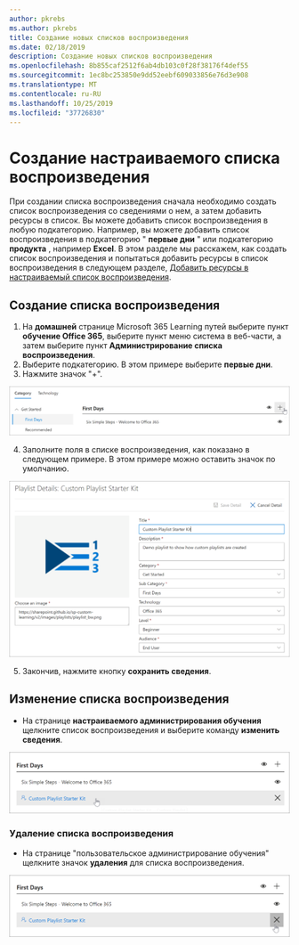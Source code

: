 ```yaml
---
author: pkrebs
ms.author: pkrebs
title: Создание новых списков воспроизведения
ms.date: 02/18/2019
description: Создание новых списков воспроизведения
ms.openlocfilehash: 8b855caf2512f6ab4db103c0f28f38176f4def55
ms.sourcegitcommit: 1ec8bc253850e9dd52eebf609033856e76d3e908
ms.translationtype: MT
ms.contentlocale: ru-RU
ms.lasthandoff: 10/25/2019
ms.locfileid: "37726830"
---
```

# <a name="create-a-custom-playlist"></a>Создание настраиваемого списка воспроизведения

При создании списка воспроизведения сначала необходимо создать список воспроизведения со сведениями о нем, а затем добавить ресурсы в список. Вы можете добавить список воспроизведения в любую подкатегорию. Например, вы можете добавить список воспроизведения в подкатегорию " **первые дни** " или подкатегорию **продукта** , например **Excel**. В этом разделе мы расскажем, как создать список воспроизведения и попытаться добавить ресурсы в список воспроизведения в следующем разделе, [Добавить ресурсы в настраиваемый список воспроизведения](custom_addassets.md).

## <a name="create-a-playlist"></a>Создание списка воспроизведения 

1. На **домашней** странице Microsoft 365 Learning путей выберите пункт **обучение Office 365**, выберите пункт меню система в веб-части, а затем выберите пункт **Администрирование списка воспроизведения**. 
2. Выберите подкатегорию. В этом примере выберите **первые дни**.  
3. Нажмите значок "+".  

![кг-невплайлистбтн. png](media/cg-newplaylistbtn.png)

4.  Заполните поля в списке воспроизведения, как показано в следующем примере. В этом примере можно оставить значок по умолчанию. 

![кг-невплайлистдетаилс. png](media/cg-newplaylistdetails.png)

5.  Закончив, нажмите кнопку **сохранить сведения**. 

## <a name="edit-a-playlist"></a>Изменение списка воспроизведения

- На странице **настраиваемого администрирования обучения** щелкните список воспроизведения и выберите команду **изменить сведения**.  

![кг-едитплайлист. png](media/cg-editplaylist.png)

### <a name="delete-a-playlist"></a>Удаление списка воспроизведения

- На странице "пользовательское администрирование обучения" щелкните значок **удаления** для списка воспроизведения.  

![кг-делетеплайлист. png](media/cg-deleteplaylist.png)
